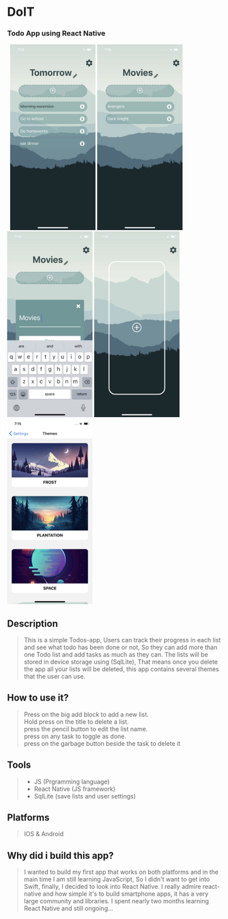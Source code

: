 # DoIT 
### Todo App using **React Native** 

 ` `<img src="https://github.com/mhnd6/Todo-app/blob/master/screenshots/image0%20(4).png" width="200">
<img src="https://github.com/mhnd6/Todo-app/blob/master/screenshots/image0.png" width="200">
<img src="https://github.com/mhnd6/Todo-app/blob/master/screenshots/image0%20(2).png"  width="200">
<img src="https://github.com/mhnd6/Todo-app/blob/master/screenshots/image0%20(1).png" width="200">
<img src="https://github.com/mhnd6/Todo-app/blob/master/screenshots/image0%20(3).png" width="200">  

## Description
> This is a simple Todos-app, Users can track their progress in each list and see what todo has been done or not, So they can add more than one Todo list and add tasks as much as they can. The lists will be stored in device storage using (SqlLite), That means once you delete the app all your lists will be deleted, this app contains several themes that the user can use.


## How to use it?
> Press on the big add block to add a new list.<br/>
> Hold press on the title to delete a list.<br/>
> press the pencil button to edit the list name.<br/>
> press on any task to toggle as done.<br/>
> press on the garbage button beside the task to delete it

## Tools 
> * JS (Prgramming language)
> * React Native (JS framework)
> * SqlLite (save lists and user settings)

## Platforms 
> IOS & Android

## Why did i build this app?
> I wanted to build my first app that works on both platforms and in the main time I am still learning JavaScript, So I didn't want to get into Swift, finally, I decided to look into React Native. I really admire react-native and how simple it's to build smartphone apps, it has a very large community and libraries. I spent nearly two months learning React Native and still ongoing...

